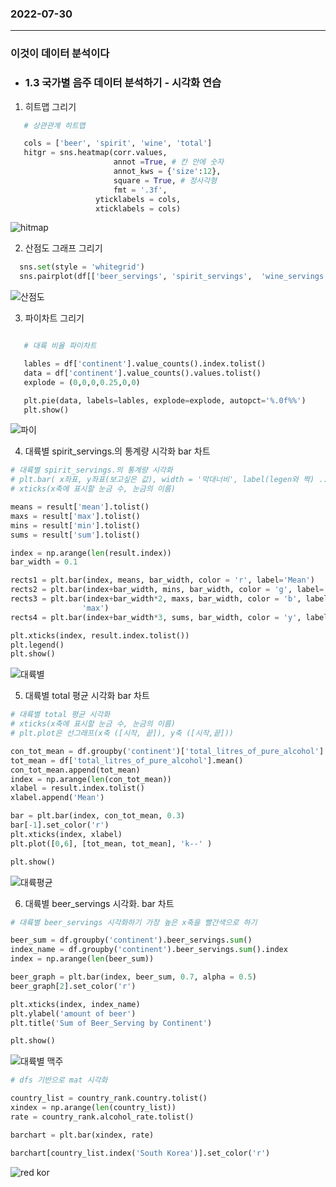### 2022-07-30
--------------------
### 이것이 데이터 분석이다  

- ### 1.3 국가별 음주 데이터 분석하기 - 시각화 연습
  
   
1. 히트맵 그리기  
   
 
 ```python
    # 상관관계 히트맵

    cols = ['beer', 'spirit', 'wine', 'total']
    hitgr = sns.heatmap(corr.values,
                        annot =True, # 칸 안에 숫자
                        annot_kws = {'size':12}, 
                        square = True, # 정사각형
                        fmt = '.3f',
                    yticklabels = cols,
                    xticklabels = cols)
 ```
    
![hitmap](https://user-images.githubusercontent.com/109948144/181917150-d0046fe0-922a-47b1-ada3-a01c4b454604.png)
  


2. 산점도 그래프 그리기  
   
   
  ```python
    sns.set(style = 'whitegrid')
    sns.pairplot(df[['beer_servings', 'spirit_servings',  'wine_servings', 'total_litres_of_pure_alcohol']])
 ```

 ![산점도](https://user-images.githubusercontent.com/109948144/181917894-62c442bf-b446-4e16-8703-c7f3e80c0155.png)  


3. 파이차트 그리기  

 ```python

    # 대륙 비율 파이차트

    lables = df['continent'].value_counts().index.tolist()
    data = df['continent'].value_counts().values.tolist()
    explode = (0,0,0,0.25,0,0)

    plt.pie(data, labels=lables, explode=explode, autopct='%.0f%%')
    plt.show()
```
![파이](https://user-images.githubusercontent.com/109948144/181918055-5da41327-59c1-485a-8be6-64800cd0b54b.png)

4. 대륙별 spirit_servings.의 통계량 시각화 bar 차트  

```python
# 대륙별 spirit_servings.의 통계량 시각화
# plt.bar( x좌표, y좌표(보고싶은 값), width = '막대너비', label(legen와 짝) ...) 
# xticks(x축에 표시할 눈금 수, 눈금의 이름)

means = result['mean'].tolist()
maxs = result['max'].tolist()
mins = result['min'].tolist()
sums = result['sum'].tolist()

index = np.arange(len(result.index))
bar_width = 0.1

rects1 = plt.bar(index, means, bar_width, color = 'r', label='Mean')
rects2 = plt.bar(index+bar_width, mins, bar_width, color = 'g', label='min')
rects3 = plt.bar(index+bar_width*2, maxs, bar_width, color = 'b', label=
                'max')
rects4 = plt.bar(index+bar_width*3, sums, bar_width, color = 'y', label='sum')

plt.xticks(index, result.index.tolist())
plt.legend()
plt.show()
```
![대륙별](https://user-images.githubusercontent.com/109948144/181918061-822e9f33-d22c-4c0e-aaba-1521c443a6e5.png)

5. 대륙별 total 평균 시각화 bar 차트  
   
```python
# 대륙별 total 평균 시각화
# xticks(x축에 표시할 눈금 수, 눈금의 이름)
# plt.plot은 선그래프(x축 ([시작, 끝]), y축 ([시작,끝]))

con_tot_mean = df.groupby('continent')['total_litres_of_pure_alcohol'].mean().tolist()
tot_mean = df['total_litres_of_pure_alcohol'].mean()
con_tot_mean.append(tot_mean)
index = np.arange(len(con_tot_mean))
xlabel = result.index.tolist()
xlabel.append('Mean')

bar = plt.bar(index, con_tot_mean, 0.3)
bar[-1].set_color('r')
plt.xticks(index, xlabel)
plt.plot([0,6], [tot_mean, tot_mean], 'k--' )

plt.show()
```
![대륙평균](https://user-images.githubusercontent.com/109948144/181918064-34d2d4e0-e926-4676-97f2-246a53cba21f.png)

6. 대륙별 beer_servings 시각화. bar 차트  
   
```python
# 대륙별 beer_servings 시각화하기 가장 높은 x축을 빨간색으로 하기

beer_sum = df.groupby('continent').beer_servings.sum()
index_name = df.groupby('continent').beer_servings.sum().index
index = np.arange(len(beer_sum))

beer_graph = plt.bar(index, beer_sum, 0.7, alpha = 0.5)
beer_graph[2].set_color('r')

plt.xticks(index, index_name)
plt.ylabel('amount of beer')
plt.title('Sum of Beer_Serving by Continent')

plt.show()
```
![대륙별 맥주](https://user-images.githubusercontent.com/109948144/181918062-ab50d15d-fd17-4acd-9401-215f74ad1633.png)

```python
# dfs 기반으로 mat 시각화

country_list = country_rank.country.tolist()
xindex = np.arange(len(country_list))
rate = country_rank.alcohol_rate.tolist()

barchart = plt.bar(xindex, rate) 

barchart[country_list.index('South Korea')].set_color('r')
```
![red kor](https://user-images.githubusercontent.com/109948144/181918066-f2750f07-d8a4-4a75-bcc9-9323178072b2.png)

